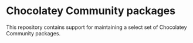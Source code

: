 # Chocolatey Community packages

This repository contains support for maintaining a select set of
Chocolatey Community packages.
